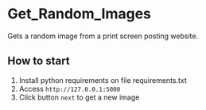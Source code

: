 # Get_Random_Images
Gets a random image from a print screen posting website.

## How to start
1. Install python requirements on file  requirements.txt
2. Access ```http://127.0.0.1:5000```
3. Click button ```next``` to get a new image
